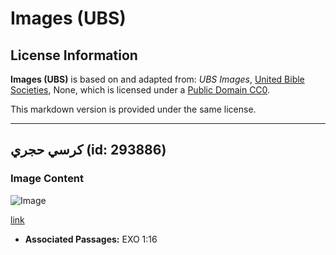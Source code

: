 # Images (UBS)

## License Information

**Images (UBS)** is based on and adapted from: _UBS Images_, [United Bible Societies](https://unitedbiblesocieties.org/), None, which is licensed under a [Public Domain CC0](https://creativecommons.org/public-domain/cc0/).

This markdown version is provided under the same license.



--------------------------------

## كرسي حجري (id: 293886)

### Image Content

![Image](https://cdn.aquifer.bible/aquifer-content/resources/Media/WEB-0190_stone_seat.jpg)

[link](https://cdn.aquifer.bible/aquifer-content/resources/Media/WEB-0190_stone_seat.jpg)

* **Associated Passages:** EXO 1:16


